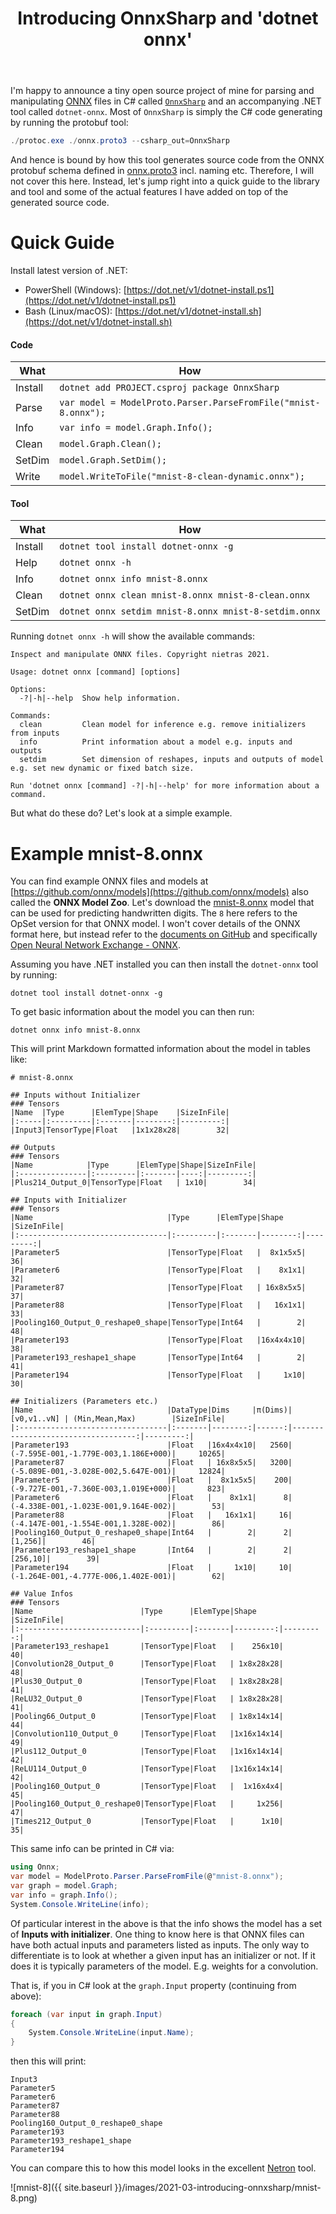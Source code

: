 ﻿---
layout: post
title: Introducing OnnxSharp and 'dotnet onnx'
---
I'm happy to announce a tiny 
open source project of mine for parsing and
manipulating [ONNX](https://onnx.ai/) files in C# called 
[`OnnxSharp`](https://github.com/nietras/OnnxSharp) and an
accompanying .NET tool called `dotnet-onnx`. Most of `OnnxSharp`
is simply the C# code generating by running the protobuf tool:
```powershell
./protoc.exe ./onnx.proto3 --csharp_out=OnnxSharp
``` 
And hence is bound by how this tool generates source code from
the ONNX protobuf schema defined in [onnx.proto3](https://github.com/onnx/onnx/blob/master/onnx/onnx.proto3) 
incl. naming etc. Therefore, I will not cover this here. Instead,
let's jump right into a quick guide to the library and tool and
some of the actual features I have added on top of the generated
source code.

# Quick Guide
Install latest version of .NET:
* PowerShell (Windows): [https://dot.net/v1/dotnet-install.ps1](https://dot.net/v1/dotnet-install.ps1)
* Bash (Linux/macOS): [https://dot.net/v1/dotnet-install.sh](https://dot.net/v1/dotnet-install.sh)

#### Code

|What          |How                                         |
|--------------|---------------------------------------------------|
|Install       |`dotnet add PROJECT.csproj package OnnxSharp`|
|Parse         |`var model = ModelProto.Parser.ParseFromFile("mnist-8.onnx");`|
|Info          |`var info = model.Graph.Info();`|
|Clean         |`model.Graph.Clean();`|
|SetDim        |`model.Graph.SetDim();`|
|Write         |`model.WriteToFile("mnist-8-clean-dynamic.onnx");`|

#### Tool

|What          |How                     |
|--------------|----------------------------|
|Install       |`dotnet tool install dotnet-onnx -g`|
|Help          |`dotnet onnx -h`|
|Info          |`dotnet onnx info mnist-8.onnx`|
|Clean         |`dotnet onnx clean mnist-8.onnx mnist-8-clean.onnx`|
|SetDim        |`dotnet onnx setdim mnist-8.onnx mnist-8-setdim.onnx`|

Running `dotnet onnx -h` will show the available commands:
```
Inspect and manipulate ONNX files. Copyright nietras 2021.

Usage: dotnet onnx [command] [options]

Options:
  -?|-h|--help  Show help information.

Commands:
  clean         Clean model for inference e.g. remove initializers from inputs
  info          Print information about a model e.g. inputs and outputs
  setdim        Set dimension of reshapes, inputs and outputs of model e.g. set new dynamic or fixed batch size.

Run 'dotnet onnx [command] -?|-h|--help' for more information about a command.
```
But what do these do? Let's look at a simple example.

# Example mnist-8.onnx
You can find example ONNX files and models at [https://github.com/onnx/models](https://github.com/onnx/models)
also called the **ONNX Model Zoo**. Let's download the 
[mnist-8.onnx](https://github.com/onnx/models/blob/master/vision/classification/mnist/model/mnist-8.onnx)
model that can be used for predicting handwritten digits.
The `8` here refers to the OpSet version for that ONNX model.
I won't cover details of the ONNX format here, but instead refer to 
the [documents on GitHub](https://github.com/onnx/onnx/blob/master/docs/) 
and specifically [Open Neural Network Exchange - ONNX](https://github.com/onnx/onnx/blob/master/docs/IR.md).

Assuming you have .NET installed you can then install the 
`dotnet-onnx` tool by running:
```
dotnet tool install dotnet-onnx -g
```
To get basic information about the model you can then run:
```
dotnet onnx info mnist-8.onnx
```
This will print Markdown formatted information about the model in tables like:
```
# mnist-8.onnx

## Inputs without Initializer
### Tensors
|Name  |Type      |ElemType|Shape    |SizeInFile|
|:-----|:---------|:-------|--------:|---------:|
|Input3|TensorType|Float   |1x1x28x28|        32|

## Outputs
### Tensors
|Name            |Type      |ElemType|Shape|SizeInFile|
|:---------------|:---------|:-------|----:|---------:|
|Plus214_Output_0|TensorType|Float   | 1x10|        34|

## Inputs with Initializer
### Tensors
|Name                              |Type      |ElemType|Shape    |SizeInFile|
|:---------------------------------|:---------|:-------|--------:|---------:|
|Parameter5                        |TensorType|Float   |  8x1x5x5|        36|
|Parameter6                        |TensorType|Float   |    8x1x1|        32|
|Parameter87                       |TensorType|Float   | 16x8x5x5|        37|
|Parameter88                       |TensorType|Float   |   16x1x1|        33|
|Pooling160_Output_0_reshape0_shape|TensorType|Int64   |        2|        48|
|Parameter193                      |TensorType|Float   |16x4x4x10|        38|
|Parameter193_reshape1_shape       |TensorType|Int64   |        2|        41|
|Parameter194                      |TensorType|Float   |     1x10|        30|

## Initializers (Parameters etc.)
|Name                              |DataType|Dims     |π(Dims)|[v0,v1..vN] | (Min,Mean,Max)        |SizeInFile|
|:---------------------------------|:-------|--------:|------:|-----------------------------------:|---------:|
|Parameter193                      |Float   |16x4x4x10|   2560|(-7.595E-001,-1.779E-003,1.186E+000)|     10265|
|Parameter87                       |Float   | 16x8x5x5|   3200|(-5.089E-001,-3.028E-002,5.647E-001)|     12824|
|Parameter5                        |Float   |  8x1x5x5|    200|(-9.727E-001,-7.360E-003,1.019E+000)|       823|
|Parameter6                        |Float   |    8x1x1|      8|(-4.338E-001,-1.023E-001,9.164E-002)|        53|
|Parameter88                       |Float   |   16x1x1|     16|(-4.147E-001,-1.554E-001,1.328E-002)|        86|
|Pooling160_Output_0_reshape0_shape|Int64   |        2|      2|                             [1,256]|        46|
|Parameter193_reshape1_shape       |Int64   |        2|      2|                            [256,10]|        39|
|Parameter194                      |Float   |     1x10|     10|(-1.264E-001,-4.777E-006,1.402E-001)|        62|

## Value Infos
### Tensors
|Name                        |Type      |ElemType|Shape     |SizeInFile|
|:---------------------------|:---------|:-------|---------:|---------:|
|Parameter193_reshape1       |TensorType|Float   |    256x10|        40|
|Convolution28_Output_0      |TensorType|Float   | 1x8x28x28|        48|
|Plus30_Output_0             |TensorType|Float   | 1x8x28x28|        41|
|ReLU32_Output_0             |TensorType|Float   | 1x8x28x28|        41|
|Pooling66_Output_0          |TensorType|Float   | 1x8x14x14|        44|
|Convolution110_Output_0     |TensorType|Float   |1x16x14x14|        49|
|Plus112_Output_0            |TensorType|Float   |1x16x14x14|        42|
|ReLU114_Output_0            |TensorType|Float   |1x16x14x14|        42|
|Pooling160_Output_0         |TensorType|Float   |  1x16x4x4|        45|
|Pooling160_Output_0_reshape0|TensorType|Float   |     1x256|        47|
|Times212_Output_0           |TensorType|Float   |      1x10|        35|
```
This same info can be printed in C# via:
```csharp
using Onnx;
var model = ModelProto.Parser.ParseFromFile(@"mnist-8.onnx");
var graph = model.Graph;
var info = graph.Info();
System.Console.WriteLine(info);
```

Of particular interest in the above is that
the info shows the model has a set of **Inputs with initializer**.
One thing to know here is that ONNX files can have both actual inputs and
parameters listed as inputs. The only way to differentiate is to
look at whether a given input has an initializer or not. If it does
it is typically parameters of the model. E.g. weights for a convolution.

That is, if you in C# look at the `graph.Input` property (continuing from above):
```csharp
foreach (var input in graph.Input)
{
    System.Console.WriteLine(input.Name);
}
```
then this will print:
```
Input3
Parameter5
Parameter6
Parameter87
Parameter88
Pooling160_Output_0_reshape0_shape
Parameter193
Parameter193_reshape1_shape
Parameter194
```

You can compare this to how this model looks in the excellent 
[Netron]() tool. 

![mnist-8]({{ site.baseurl }}/images/2021-03-introducing-onnxsharp/mnist-8.png)
